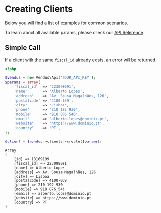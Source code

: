 # Creating Clients

Below you will find a list of examples for common scenarios. 

To learn about all available params, please check our [API Reference](https://www.vendus.pt/ws/clients.doc).

## Simple Call
If a client with the same `fiscal_id` already exists, an error will be returned.

```php
<?php

$vendus = new Vendus\Api('YOUR_API_KEY');
$params = array(
    'fiscal_id'  => '223098091', 
    'name'       => 'Alberto Lopes', 
    'address'    => 'Av. Sousa Magalhães, 126', 
    'postalcode' => '4100-039', 
    'city'       => 'Lisboa', 
    'phone'      => '210 192 930', 
    'mobile'     => '918 876 546', 
    'email'      => 'alberto.lopes@dominio.pt', 
    'website'    => 'https://www.dominio.pt', 
    'country'    => 'PT', 
);

$client = $vendus->clients->create($params);
```
```
Array
(
    [id] => 18169199
    [fiscal_id] => 223098091
    [name] => Alberto Lopes
    [address] => Av. Sousa Magalhães, 126
    [city] => Lisboa
    [postalcode] => 4100-039
    [phone] => 210 192 930
    [mobile] => 918 876 546
    [email] => alberto.lopes@dominio.pt
    [website] => https://www.dominio.pt
    [country] => PT
)
```